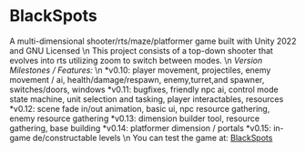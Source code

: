 # BlackSpots
A multi-dimensional shooter/rts/maze/platformer game built with Unity 2022 and GNU Licensed
\n
This project consists of a top-down shooter that evolves into rts utilizing zoom to switch between modes.
\n
*Version Milestones / Features:*
\n
*v0.10: player movement, projectiles, enemy movement / ai, health/damage/respawn, enemy,turret,and spawner, switches/doors, windows
*v0.11: bugfixes, friendly npc ai, control mode state machine, unit selection and tasking, player interactables, resources
*v0.12: scene fade in/out animation, basic ui, npc resource gathering, enemy resource gathering
*v0.13: dimension builder tool, resource gathering, base building
*v0.14: platformer dimension / portals
*v0.15: in-game de/constructable levels
\n
You can test the game at: [BlackSpots](http://gregorytoddedwards.github.io/BlackSpots/index.html)
